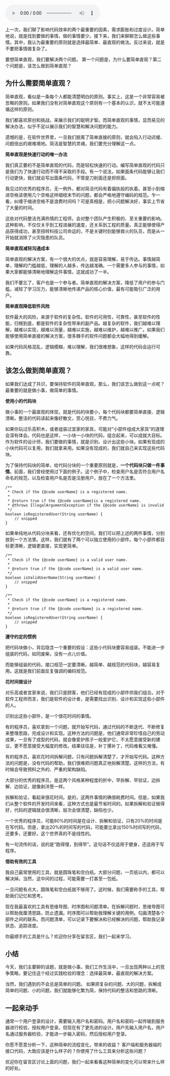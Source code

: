 <audio title="20 _ 简单和直观，是永恒的解决方案" src="https://static001.geekbang.org/resource/audio/c1/4e/c14575c0f58dafc7da8d00cff0b72b4e.mp3" controls="controls"></audio> 
<p>上一次，我们聊了影响代码效率的两个最重要的因素，需求膨胀和过度设计。简单地说，就是找到要做的事情，做的事情要少。接下来，我们来聊聊怎么做这些事情。其中，我认为最重要的原则就是选择最简单、最直观的做法。反过来说，就是不要把事情做复杂了。</p><p>要想简单直观，我们要解决两个问题。 第一个问题是，为什么要简单直观？第二个问题是，该怎么做到简单直观？</p><h2>为什么需要简单直观？</h2><p>简单直观，看似是一条每个人都能清楚明白的原则。事实上，这是一个非常容易被忽略的原则。如果我们没有对简单直观这个原则有一个基本的认识，就不太可能遵循这样的原则。</p><p>我们都喜欢原创和挑战，来展示我们的聪明才智。而简单直观的事情，显而易见的解决办法，似乎不足以展示我们的智慧和解决问题的能力。</p><p>遗憾的是，在软件世界里，一旦我们脱离了简单直接的原则，就会陷入行动迟缓、问题倍出的艰难境地。简洁是智慧的灵魂，我们要充分理解这一点。</p><p><strong>简单直观是快速行动的唯一办法</strong></p><p>我们真正要的不是简单直观的代码，而是轻松快速的行动。编写简单直观的代码只是我们为了快速行动而不得不采取的手段。有一个说法，如果面条代码能够让我们行动更快，我们就会写出面条代码，不管是刀削面还是担担面。</p><p>我见过的优秀的程序员，无一例外，都对简洁代码有着偏执般的执着。甚至小到缩进空格该使用几个空格这样细枝末节的问题，都会严格地遵守编码的规范。乍一看，纠缠于缩进空格不是浪费时间吗？可是真相是，把小问题解决好，事实上节省了大量的时间。</p><!-- [[[read_end]]] --><p>这些对代码整洁充满热情的工程师，会对整个团队产生积极的、至关重要的影响。这种影响，不仅仅关乎到工程进展的速度，还关系到工程的质量。真正能够使得产品获得成功，甚至扭转科技公司命运的，不是关键时刻能够救火的队员，而是从一开始就消除了火灾隐患的队员。</p><p><strong>简单直观减轻沟通成本</strong></p><p>简单直观的解决方案，有一个很大的优点，就是容易理解，易于传达。事情越简单，理解的门槛越低，理解的人越多，传达越准确。一个需要多人参与的事情，如果大家都能够清晰地理解这件事情，这就成功了一半。</p><p>我们不要忘了，客户也是一个参与者。简单直观的解决方案，降低了用户的参与门槛，减轻了学习压力，能够清晰地传递产品的核心价值，最有可能吸引广泛的用户。</p><p><strong>简单直观降低软件风险</strong></p><p>软件最大的风险，来源于软件的复杂性。软件的可用性，可靠性，甚至软件的性能，归根到底，都是软件的复杂性带来的副产品。越复杂的软件，我们越难以理解，越难以实现，越难以测量，越难以实施，越难以维护，越难以推广。如果我们能够使用简单直接的解决方案，很多棘手的软件问题都会大幅地得到缓解。</p><p>如果代码风格混乱，逻辑模糊，难以理解，我们很难想象，这样的代码会运行可靠。</p><h2>该怎么做到简单直观？</h2><p>如果我们达成了共识，要保持软件的简单直观，那么，我们该怎么做到这一点呢？最重要的就是做小事，做简单的事情。</p><p><strong>使用小的代码块</strong></p><p>做小事的一个最直观的体现，就是代码的块要小，每个代码块都要简单直接、逻辑清晰。整洁的代码读起来像好散文，赏心悦目，不费力气。</p><p>如果你玩过乐高积木，或者组装过宜家的家具，可能对“小部件组成大家具”的道理会深有体会。代码也是这样，一小块一小块的代码，组合起来，可以成就大目标。作为软件的设计师，我们要做的事情，就是识别、设计出这些小块。如果有现成的小块代码可以复用，我们就拿来用。如果没有现成的，我们就自己来实现这些代码块。</p><p>为了保持代码块的简单，给代码分块的一个重要原则就是，<strong>一个代码块只做一件事情</strong>。前面，我们曾经使用过下面的例子。这个例子中，检查用户名是否符合用户名命名的规范，以及检查用户名是否是注册用户，放在了一个方法里。</p><pre><code>/**
 * Check if the {@code userName} is a registered name.        
 *
 * @return true if the {@code userName}is a registered name.
 * @throws IllegalArgumentException if the {@code userName} is invalid
 */
boolean isRegisteredUser(String userName) {
    // snipped
}
</code></pre><p>如果单纯地从代码分块来看，还有优化的空间。我们可以把上述的两件事情，分别放到一个方法里。这样，我们就有了两个可以独立使用的小部件。每个小部件都目标更清晰，逻辑更直接，实现更简单。</p><pre><code>/**
 * Check if the {@code userName} is a valid user name.
 *
 * @return true if the {@code userName} is a valid user name.
 */
boolean isValidUserName(String userName) {
    // snipped
}
</code></pre><pre><code>/**
 * Check if the {@code userName} is a registered name.        
 *
 * @return true if the {@code userName} is a registered name.
 */
boolean isRegisteredUser(String userName) {
    // snipped
}
</code></pre><p><strong>遵守约定的惯例</strong></p><p>把代码块做小，背后隐含一个重要的假设：这些小代码块要容易组装。不能进一步组装的代码，如同废柴，没有一点儿价值。</p><p>而能够组装的代码，接口规范一定要清晰。越简单、越规范的代码块，越容易复用。这就是我们前面反复强调的编码规范。</p><p><strong>花时间做设计</strong></p><p>对乐高或者宜家来说，我们只是顾客，他们已经有现成的小部件供我们组合。对于软件工程师而言，我们是软件的设计者，是需要找出识别、设计和实现这些小部件的人。</p><p>识别出这些小部件，是一个很花时间的事情。</p><p>有的程序员，喜欢拿到一个问题，就开始写代码，通过代码的不断迭代、不断修复来整理思路，完成设计和实现。这种方法的问题是，他们通常非常珍惜自己的劳动成果，一旦有了成型的代码，就会像爱护孩子一般爱护它，不太愿意接受新的建议，更不愿意接受大幅度的修改。结果往往是，补丁摞补丁，代码难看又难懂。</p><p>有的程序员，喜欢花时间拆解问题，只有问题拆解清楚了，才开始写代码。这种方法的问题是，没有代码的帮助，我们很难把问题真正地拆解清楚。这样的方法，有时候会导致预料之外的、严重的架构缺陷。</p><p>大部分的优秀的程序员，是这两个风格某种程度的折中，早拆解、早验证，边拆解、边验证，就像剥洋葱一样。</p><p>拆解和验证，看起来很花时间。是的，这两件事情的确很耗费时间。但是，如果我们从整个软件的开发时间来看，这种方式也是最节省时间的。如果拆解和验证做得好，代码的逻辑就会很清晰，层次会很清楚，缺陷也少。</p><p>一个优秀的程序员，可能80%的时间是在设计、拆解和验证，只有20%的时间是在写代码。但是，拿出20%的时间写的代码，可能要比拿出150%时间写的代码，还要多，还要好。这个世界真的不是线性的。</p><p>有一句流传的话，说的是“跑得慢，到得早”。这句话不仅适用于健身，还适用于写程序。</p><p><strong>借助有效的工具</strong></p><p>我自己最常使用的工具，就是圆珠笔和空白纸。大部分问题，一页纸以内，都可以解决掉。当然，这中间的过程，可能需要一打甚至一包纸。</p><p>一旦问题有点大，圆珠笔和空白纸就不够用了。这时候，我们需要称手的工具，帮助我们记忆和思考。</p><p>现在我最喜欢的工具有思维导图、时序图和问题清单。在拆解问题时，思维导图可以帮助我厘清思路，防止遗漏。时序图可以帮助我理解关键的用例，勾画清楚各个部件之间的联系。而问题清单，可以记录下要解决和已经解决的问题，帮助我记录状态、追踪进度。</p><p>你最顺手的工具是什么？欢迎你分享在留言区，我们一起来学习。</p><h2>小结</h2><p>今天，我们主要聊的话题，就是做小事。我们工作生活中，一旦出现两种以上的竞争策略，要记住这个经过实践检验的理念：选择最简单，最直观的解决方案。</p><p>当然，我们遇到的不会总是简单的问题。 如果把复杂的问题、大的问题，拆解成简单的问题、小的问题，我们就能够化繁为简，保持代码的整洁和思路的清晰。</p><h2>一起来动手</h2><p>通常一个用户登录的设计，需要输入用户名和密码。用户名和密码一起传输到服务器进行校验，授权用户登录。但现在有了更先进的设计。用户先输入用户名，用户名通过服务器检验，才能进一步输入密码，然后授权用户登录。</p><p>你愿不愿意分析一下，这种简单的流程变化，带来的收益？ 客户端和服务器端的接口代码，大致应该是什么样子的？你使用了什么工具来分析这些问题？</p><p>欢迎你在留言区讨论上面的问题，我们一起来看看这种简单的变化可以带来什么样的好处。</p><p></p>